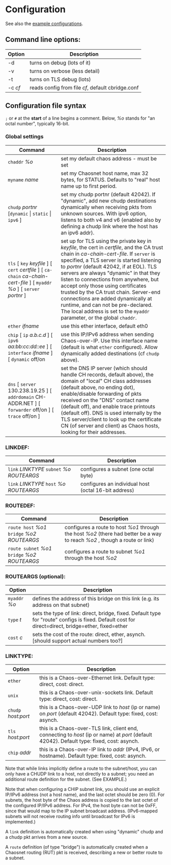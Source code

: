 # Configuration

See also the [example configurations](EXAMPLES.md).

## Command line options:

| Option | Description |
| --- | --- |
| -d  | turns on debug (lots of it) |
| -v  | turns on verbose (less detail) |
| -t  | turns on TLS debug (lots) |
| -c *cf* | reads config from file *cf*, default cbridge.conf |

## Configuration file syntax

`;` or `#` at the **start** of a line begins a comment. Below, *%o* stands for "an octal number", typically 16-bit.

### Global settings

| Command | Description |
| --- | --- |
| `chaddr` *%o* | set my default chaos address - must be set |
| `myname` *name* | set my Chaosnet host name, max 32 bytes, for STATUS. Defaults to "real" host name up to first period. |
| `chudp` *portnr* [`dynamic` \| `static` \| `ipv6` ] | set my chudp portnr (default 42042). If "dynamic", add new chudp destinations dynamically when receiving pkts from unknown sources. With ipv6 option, listens to both v4 and v6 (enabled also by defining a chudp link where the host has an ipv6 addr). |
| `tls` [ `key` *keyfile* ] [ `cert` *certfile* ] [ `ca-chain` *ca-chain-cert-file* ] [ `myaddr` *%o* ] [ `server` *portnr* ] | set up for TLS using the private key in *keyfile*, the cert in *certfile*, and the CA trust chain in *ca-chain-cert-file*. If `server` is specified, a TLS server is started listening to *portnr* (default 42042, if at EOL). TLS servers are always "dynamic" in that they listen to connections from anywhere, but accept only those using certificates trusted by the CA trust chain. Server-end connections are added dynamically at runtime, and can not be pre-declared. The local address is set to the `myaddr` parameter, or the global `chaddr`. |
| `ether` *ifname* | use this ether interface, default eth0 |
| `chip` [ `ip` *a.b.c.d* ] [ `ipv6` *aa:bb:cc:dd::ee* ] [ `interface` *ifname* ] [ `dynamic` off/on | use this IP/IPv6 address when sending Chaos-over-IP. Use this interface name (default is what `ether` configured). Allow dynamically added destinations (cf `chudp` above). |
| `dns` [ `server` 130.238.19.25 ] [ `addrdomain` CH-ADDR.NET ] [ `forwarder` off/on ] [ `trace` off/on ] | set the DNS IP server (which should handle CH records, default above), the domain of "local" CH class addresses (default above, no ending dot), enable/disable forwarding of pkts received on the "DNS" contact name (default off), and enable trace printouts (default off). DNS is used internally by the TLS server/client to look up the certificate CN (of server and client) as Chaos hosts, looking for their addresses. |

### LINKDEF:
| Command | Description |
| --- | --- |
| `link` *LINKTYPE* `subnet` *%o* *ROUTEARGS* | configures a subnet (one octal byte) |
| `link` *LINKTYPE* `host` *%o* *ROUTEARGS* | configures an individual host (octal 16-bit address) |

### ROUTEDEF:

| Command | Description |
| --- | --- |
| `route host` *%o1* `bridge` *%o2* *ROUTEARGS* | configures a route to host *%o1* through the host *%o2* (there had better be a way to reach *%o2* , though a route or link) |
| `route subnet` *%o1* `bridge` *%o2* *ROUTEARGS* | configures a route to subnet *%o1* through the host *%o2* |

### ROUTEARGS (optional):
| Option | Description |
| --- | --- |
| `myaddr` *%o* | defines the address of this bridge on this link (e.g. its address on that subnet) |
| `type` *t* | sets the type of link: direct, bridge, fixed. Default type for "route" configs is fixed. Default cost for direct=direct, bridge=ether, fixed=ether |
| `cost` *c* | sets the cost of the route: direct, ether, asynch. [should support actual numbers too?] |

### LINKTYPE:
| Option | Description |
| --- | --- |
| `ether` | this is a Chaos-over-Ethernet link. Default type: direct, cost: direct. |
| `unix` | this is a Chaos-over-unix-sockets link. Default type: direct, cost: direct. |
| `chudp` *host:port* | this is a Chaos-over-UDP link to *host* (ip or name) on *port* (default 42042). Default type: fixed, cost: asynch. |
| `tls` *host:port* | this is a Chaos-over-TLS link, client end, connecting to *host* (ip or name) at *port* (default 42042). Default type: fixed, cost: asynch. |
| `chip` *addr* | this is a Chaos-over-IP link to *addr* (IPv4, IPv6, or hostname). Default type: fixed, cost: asynch. |

Note that while links implicitly define a route to the subnet/host,
you can only have a CHUDP link to a host, not directly to a subnet;
you need an additional route definition for the subnet.
(See EXAMPLE.)

Note that when configuring a CHIP subnet link, you should use an
explicit IP/IPv6 address (not a host name), and the last octet should
be zero (0). For subnets, the host byte of the Chaos address is copied
to the last octet of the configured IP/IPv6 address. For IPv4, the
host byte can not be 0xFF, since that would map to the IP subnet
broadcast address.
(IPv6-mapped subnets will not receive routing info until broadcast for IPv6 is implemented.)

A `link` definition is automatically created when using "dynamic" chudp
and a chudp pkt arrives from a new source.

A `route` definition (of type "bridge") is automatically created when a
Chaosnet routing (RUT) pkt is received, describing a new or better route to a subnet.
